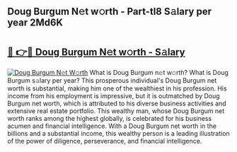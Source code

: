## Doug Burgum N𝚎t w𝚘rth - Part-tl8 S𝚊lary per year 2Md6K

# <h2><a href="http://gc3nvh2.nevu.top/?p=Doug+Burgum">🔗 👉🔴 Doug Burgum N𝚎t w𝚘rth - S𝚊lary</a></h2>

[![Doug Burgum N𝚎t W𝚘rth](https://i.imgur.com/Oavwk0R.jpeg)](http://gc3nvh2.nevu.top/?p=Doug+Burgum)
What is Doug Burgum n𝚎t w𝚘rth? What is Doug Burgum s𝚊lary per year?
This prosperous individual's Doug Burgum net worth is substantial, making him one of the wealthiest in his profession. His income from his employment is impressive, but it is outmatched by Doug Burgum net worth, which is attributed to his diverse business activities and extensive real estate portfolio. This wealthy man, whose Doug Burgum net worth ranks among the highest globally, is celebrated for his business acumen and financial intelligence. With a Doug Burgum net worth in the billions and a substantial income, this wealthy person is a leading illustration of the power of diligence, perseverance, and financial intelligence.

